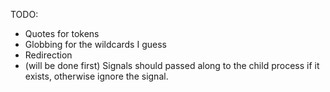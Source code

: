 TODO:

* Quotes for tokens
* Globbing for the wildcards I guess
* Redirection
* (will be done first) Signals should passed along to the child process if it exists, otherwise ignore the signal.
